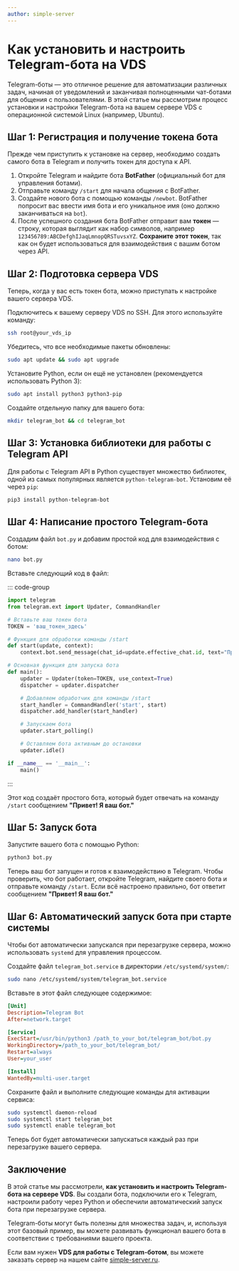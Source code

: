 ```yaml
---
author: simple-server
---
```


# Как установить и настроить Telegram-бота на VDS

Telegram-боты — это отличное решение для автоматизации различных задач, начиная от уведомлений и заканчивая полноценными чат-ботами для общения с пользователями. В этой статье мы рассмотрим процесс установки и настройки Telegram-бота на вашем сервере VDS с операционной системой Linux (например, Ubuntu).

## Шаг 1: Регистрация и получение токена бота

Прежде чем приступить к установке на сервер, необходимо создать самого бота в Telegram и получить токен для доступа к API.

1. Откройте Telegram и найдите бота **BotFather** (официальный бот для управления ботами).
2. Отправьте команду `/start` для начала общения с BotFather.
3. Создайте нового бота с помощью команды `/newbot`. BotFather попросит вас ввести имя бота и его уникальное имя (оно должно заканчиваться на `bot`).
4. После успешного создания бота BotFather отправит вам **токен** — строку, которая выглядит как набор символов, например `123456789:ABCDefghIJaqLmnopQRSTuvsxYZ`. **Сохраните этот токен**, так как он будет использоваться для взаимодействия с вашим ботом через API.

## Шаг 2: Подготовка сервера VDS

Теперь, когда у вас есть токен бота, можно приступать к настройке вашего сервера VDS.

Подключитесь к вашему серверу VDS по SSH. Для этого используйте команду:

```bash
ssh root@your_vds_ip
```

Убедитесь, что все необходимые пакеты обновлены:

```bash
sudo apt update && sudo apt upgrade
```

Установите Python, если он ещё не установлен (рекомендуется использовать Python 3):

```bash
sudo apt install python3 python3-pip
```

Создайте отдельную папку для вашего бота:

```bash
mkdir telegram_bot && cd telegram_bot
```

## Шаг 3: Установка библиотеки для работы с Telegram API

Для работы с Telegram API в Python существует множество библиотек, одной из самых популярных является `python-telegram-bot`. Установим её через `pip`:

```bash
pip3 install python-telegram-bot
```

## Шаг 4: Написание простого Telegram-бота

Создадим файл `bot.py` и добавим простой код для взаимодействия с ботом:

```bash
nano bot.py
```

Вставьте следующий код в файл:

::: code-group

```python [bot.py]
import telegram
from telegram.ext import Updater, CommandHandler

# Вставьте ваш токен бота
TOKEN = 'ваш_токен_здесь'

# Функция для обработки команды /start
def start(update, context):
    context.bot.send_message(chat_id=update.effective_chat.id, text="Привет! Я ваш бот.")

# Основная функция для запуска бота
def main():
    updater = Updater(token=TOKEN, use_context=True)
    dispatcher = updater.dispatcher

    # Добавляем обработчик для команды /start
    start_handler = CommandHandler('start', start)
    dispatcher.add_handler(start_handler)

    # Запускаем бота
    updater.start_polling()

    # Оставляем бота активным до остановки
    updater.idle()

if __name__ == '__main__':
    main()
```

:::

Этот код создаёт простого бота, который будет отвечать на команду `/start` сообщением **"Привет! Я ваш бот."**

## Шаг 5: Запуск бота

Запустите вашего бота с помощью Python:

```bash
python3 bot.py
```

Теперь ваш бот запущен и готов к взаимодействию в Telegram. Чтобы проверить, что бот работает, откройте Telegram, найдите своего бота и отправьте команду `/start`. Если всё настроено правильно, бот ответит сообщением **"Привет! Я ваш бот."**

## Шаг 6: Автоматический запуск бота при старте системы

Чтобы бот автоматически запускался при перезагрузке сервера, можно использовать `systemd` для управления процессом.

Создайте файл `telegram_bot.service` в директории `/etc/systemd/system/`:

```bash
sudo nano /etc/systemd/system/telegram_bot.service
```

Вставьте в этот файл следующее содержимое:



```ini [/etc/systemd/system/telegram_bot.service]
[Unit]
Description=Telegram Bot
After=network.target

[Service]
ExecStart=/usr/bin/python3 /path_to_your_bot/telegram_bot/bot.py
WorkingDirectory=/path_to_your_bot/telegram_bot/
Restart=always
User=your_user

[Install]
WantedBy=multi-user.target
```



Сохраните файл и выполните следующие команды для активации сервиса:

```bash
sudo systemctl daemon-reload
sudo systemctl start telegram_bot
sudo systemctl enable telegram_bot
```

Теперь бот будет автоматически запускаться каждый раз при перезагрузке вашего сервера.

## Заключение

В этой статье мы рассмотрели, **как установить и настроить Telegram-бота на сервере VDS**. Вы создали бота, подключили его к Telegram, настроили работу через Python и обеспечили автоматический запуск бота при перезагрузке сервера.

Telegram-боты могут быть полезны для множества задач, и, используя этот базовый пример, вы можете развивать функционал вашего бота в соответствии с требованиями вашего проекта.

Если вам нужен **VDS для работы с Telegram-ботом**, вы можете заказать сервер на нашем сайте [simple-server.ru](https://simple-server.ru/).

